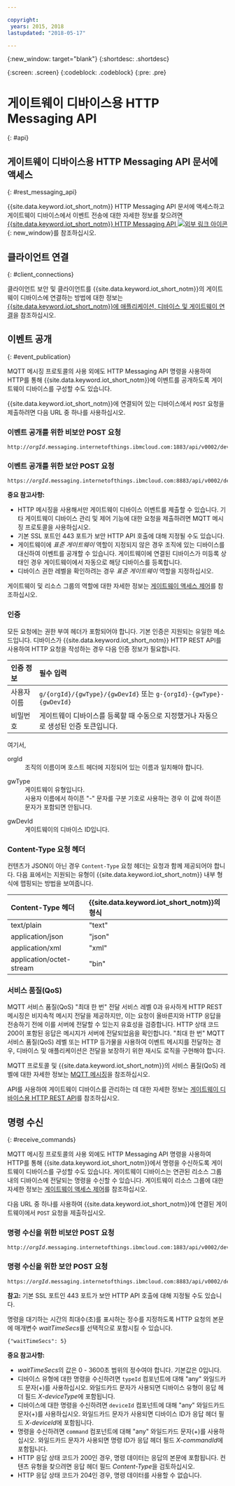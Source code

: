 ```yaml
---

copyright:
 years: 2015, 2018
lastupdated: "2018-05-17"

---
```


{:new_window: target="blank"}
{:shortdesc: .shortdesc}

{:screen: .screen}
{:codeblock: .codeblock}
{:pre: .pre}

# 게이트웨이 디바이스용 HTTP Messaging API
{: #api}

## 게이트웨이 디바이스용 HTTP Messaging API 문서에 액세스
{: #rest_messaging_api}

{{site.data.keyword.iot_short_notm}} HTTP Messaging API 문서에 액세스하고 게이트웨이 디바이스에서 이벤트 전송에 대한 자세한 정보를 찾으려면 [{{site.data.keyword.iot_short_notm}} HTTP Messaging API ![외부 링크 아이콘](../../../icons/launch-glyph.svg)](https://docs.internetofthings.ibmcloud.com/apis/swagger/v0002/http-messaging.html){: new_window}를 참조하십시오.


## 클라이언트 연결
{: #client_connections}

클라이언트 보안 및 클라이언트를 {{site.data.keyword.iot_short_notm}}의 게이트웨이 디바이스에 연결하는 방법에 대한 정보는 [{{site.data.keyword.iot_short_notm}}에 애플리케이션, 디바이스 및 게이트웨이 연결](../reference/security/connect_devices_apps_gw.html)을 참조하십시오.


## 이벤트 공개
{: #event_publication}

MQTT 메시징 프로토콜의 사용 외에도 HTTP Messaging API 명령을 사용하여 HTTP를 통해 {{site.data.keyword.iot_short_notm}}에 이벤트를 공개하도록 게이트웨이 디바이스를 구성할 수도 있습니다.

{{site.data.keyword.iot_short_notm}}에 연결되어 있는 디바이스에서 ``POST`` 요청을 제출하려면 다음 URL 중 하나를 사용하십시오.

### 이벤트 공개를 위한 비보안 POST 요청

<pre class="pre"><code class="hljs">http://<var class="keyword varname">orgId</var>.messaging.internetofthings.ibmcloud.com:1883/api/v0002/device/types/<var class="keyword varname">typeId</var>/devices/<var class="keyword varname">deviceId</var>/events/<var class="keyword varname">eventId</var></code></pre>

### 이벤트 공개를 위한 보안 POST 요청

<pre class="pre"><code class="hljs">https://<var class="keyword varname">orgId</var>.messaging.internetofthings.ibmcloud.com:8883/api/v0002/device/types/<var class="keyword varname">typeId</var>/devices/<var class="keyword varname">deviceId</var>/events/<var class="keyword varname">eventId</var></code></pre>

**중요 참고사항:**
- HTTP 메시징을 사용해서만 게이트웨이 디바이스 이벤트를 제출할 수 있습니다. 기타 게이트웨이 디바이스 관리 및 제어 기능에 대한 요청을 제출하려면 MQTT 메시징 프로토콜을 사용하십시오.
- 기본 SSL 포트인 443 포트가 보안 HTTP API 호출에 대해 지정될 수도 있습니다.
- 게이트웨이에 *표준 게이트웨이* 역할이 지정되지 않은 경우 조직에 있는 디바이스를 대신하여 이벤트를 공개할 수 있습니다. 게이트웨이에 연결된 디바이스가 미등록 상태인 경우 게이트웨이에서 자동으로 해당 디바이스를 등록합니다.
- 디바이스 권한 레벨을 확인하려는 경우 *표준 게이트웨이* 역할을 지정하십시오.

게이트웨이 및 리소스 그룹의 역할에 대한 자세한 정보는 [게이트웨이 액세스 제어](../gateways/gateway-access-control.html)를 참조하십시오. 

### 인증

모든 요청에는 권한 부여 헤더가 포함되어야 합니다. 기본 인증은 지원되는 유일한 메소드입니다. 디바이스가 {{site.data.keyword.iot_short_notm}} HTTP REST API를 사용하여 HTTP 요청을 작성하는 경우 다음 인증 정보가 필요합니다.

|인증 정보|필수 입력|
|:---|:---|
|사용자 이름|`g/{orgId}/{gwType}/{gwDevId}` 또는 `g-{orgId}-{gwType}-{gwDevId}`
|비밀번호|게이트웨이 디바이스를 등록할 때 수동으로 지정했거나 자동으로 생성된 인증 토큰입니다.

여기서,

<dl>
<dt>orgId</dt>  
<dd>조직의 이름이며 호스트 헤더에 지정되어 있는 이름과 일치해야 합니다.</dd>

<p></p>
<dt>gwType</dt>  
<dd>게이트웨이 유형입니다. </dd>
<dd>사용자 이름에서 하이픈 "-" 문자를 구분 기호로 사용하는 경우 이 값에 하이픈 문자가 포함되면 안됩니다. </dd>
<p></p>
<dt>gwDevId</dt>  
<dd>게이트웨이의 디바이스 ID입니다. </dd>
</dl>


### Content-Type 요청 헤더

컨텐츠가 JSON이 아닌 경우 `Content-Type` 요청 헤더는 요청과 함께 제공되어야 합니다. 다음 표에서는 지원되는 유형이 {{site.data.keyword.iot_short_notm}} 내부 형식에 맵핑되는 방법을 보여줍니다.

|Content-Type 헤더|{{site.data.keyword.iot_short_notm}}의 형식|
|:---|:---|
|text/plain|"text"
|application/json|"json"
|application/xml |"xml"
|application/octet-stream|"bin"

### 서비스 품질(QoS)

MQTT 서비스 품질(QoS) "최대 한 번" 전달 서비스 레벨 0과 유사하게 HTTP REST 메시징은 비지속적 메시지 전달을 제공하지만, 이는 요청이 올바른지와 HTTP 응답을 전송하기 전에 이를 서버에 전달할 수 있는지 유효성을 검증합니다. HTTP 상태 코드 200이 포함된 응답은 메시지가 서버에 전달되었음을 확인합니다. "최대 한 번" MQTT 서비스 품질(QoS) 레벨 또는 HTTP 등가물을 사용하여 이벤트 메시지를 전달하는 경우, 디바이스 및 애플리케이션은 전달을 보장하기 위한 재시도 로직을 구현해야 합니다.

MQTT 프로토콜 및 {{site.data.keyword.iot_short_notm}}의 서비스 품질(QoS) 레벨에 대한 자세한 정보는 [MQTT 메시징](../reference/mqtt/index.html)을 참조하십시오.

API를 사용하여 게이트웨이 디바이스를 관리하는 데 대한 자세한 정보는 [게이트웨이 디바이스용 HTTP REST API](../gateways/gw_api.html)를 참조하십시오.

## 명령 수신
{: #receive_commands}

MQTT 메시징 프로토콜의 사용 외에도 HTTP Messaging API 명령을 사용하여 HTTP를 통해 {{site.data.keyword.iot_short_notm}}에서 명령을 수신하도록 게이트웨이 디바이스를 구성할 수도 있습니다. 게이트웨이 디바이스는 연관된 리소스 그룹 내의 디바이스에 전달되는 명령을 수신할 수 있습니다. 게이트웨이 리소스 그룹에 대한 자세한 정보는 [게이트웨이 액세스 제어](../gateways/gateway-access-control.html)를 참조하십시오. 

다음 URL 중 하나를 사용하여 {{site.data.keyword.iot_short_notm}}에 연결된 게이트웨이에서 ``POST`` 요청을 제출하십시오.

### 명령 수신을 위한 비보안 POST 요청

<pre class="pre"><code class="hljs">http://<var class="keyword varname">orgId</var>.messaging.internetofthings.ibmcloud.com:1883/api/v0002/device/types/<var class="keyword varname">typeId</var>/devices/<var class="keyword varname">deviceId</var>/commands/<var class="keyword varname">command</var>/request</code></pre>

### 명령 수신을 위한 보안 POST 요청

<pre class="pre"><code class="hljs">https://<var class="keyword varname">orgId</var>.messaging.internetofthings.ibmcloud.com:8883/api/v0002/device/types/<var class="keyword varname">typeId</var>/devices/<var class="keyword varname">deviceId</var>/commands/<var class="keyword varname">command</var>/request</code></pre>

**참고:** 기본 SSL 포트인 443 포트가 보안 HTTP API 호출에 대해 지정될 수도 있습니다.

명령을 대기하는 시간의 최대수(초)를 표시하는 정수를 지정하도록 HTTP 요청의 본문에 매개변수 *waitTimeSecs*를 선택적으로 포함시킬 수 있습니다.
<pre class="pre"><code class="hljs">{"waitTimeSecs": 5} </code></pre>


**중요 참고사항:**
- *waitTimeSecs*의 값은 0 - 3600초 범위의 정수여야 합니다. 기본값은 0입니다.
- 디바이스 유형에 대한 명령을 수신하려면 `typeId` 컴포넌트에 대해 "any" 와일드카드 문자(+)를 사용하십시오. 와일드카드 문자가 사용되면 디바이스 유형이 응답 헤더 필드 *X-deviceType*에 포함됩니다.
- 디바이스에 대한 명령을 수신하려면 `deviceId` 컴포넌트에 대해 "any" 와일드카드 문자(+)를 사용하십시오. 와일드카드 문자가 사용되면 디바이스 ID가 응답 헤더 필드 *X-deviceId*에 포함됩니다.
- 명령을 수신하려면 `command` 컴포넌트에 대해 "any" 와일드카드 문자(+)를 사용하십시오. 와일드카드 문자가 사용되면 명령 ID가 응답 헤더 필드 *X-commandId*에 포함됩니다.
- HTTP 응답 상태 코드가 200인 경우, 명령 데이터는 응답의 본문에 포함됩니다. 컨텐츠 유형을 찾으려면 응답 헤더 필드 *Content-Type*을 검토하십시오.
- HTTP 응답 상태 코드가 204인 경우, 명령 데이터를 사용할 수 없습니다.
